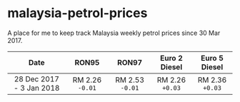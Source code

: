 # malaysia-petrol-prices

A place for me to keep track Malaysia weekly petrol prices since 30 Mar 2017.

|Date|RON95|RON97|Euro 2 Diesel|Euro 5 Diesel|
|:---:|:---:|:---:|:---:|:---:|
|28 Dec 2017 - 3 Jan 2018|RM 2.26 `-0.01`|RM 2.53 `-0.01`|RM 2.26 `+0.03`|RM 2.36 `+0.03`|